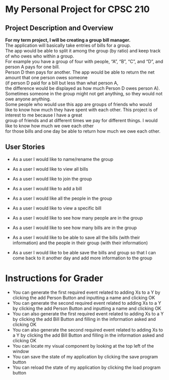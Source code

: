# My Personal Project for CPSC 210

## Project Description and Overview

**For my term project, I will be creating a group bill manager.**  
The application will basically take entries of bills for a group.  
The app would be able to split it among the group (by ratio) and keep track of who owes who within a group.  
For example you have a group of four with people, “A”, “B”, “C”, and “D”, and person A pays for one bill.  
Person D then pays for another.  The app would be able to return the net amount that one person owes someone  
(if person D paid for a bill but less than what person A,  
the difference would be displayed as how much Person D owes person A).  
Sometimes someone in the group might not get anything, so they would not owe anyone anything.  
Some people who would use this app are groups of friends who would  
like to know how much they have spent with each other. This project is of interest to me because I have a great  
group of friends and at different times we pay for different things.  I would like to know how much we owe each other  
for those bills and one day be able to return how much we owe each other.  


## User Stories
- As a user I would like to name/rename the group
- As a user I would like to view all bills
- As a user I would like to join the group
- As a user I would like to add a bill
- As a user I would like all the people in the group
- As a user I would like to view a specific bill
- As a user I would like to see how many people are in the group
- As a user I would like to see how many bills are in the group

- As a user I would like to be able to save all the bills (with their information) 
and the people in their group (with their information)
- As a user I would like to be able save the bills and group so that I can come back to it another day and add more
information to the group

# Instructions for Grader
- You can generate the first required event related to adding Xs to a Y by clicking the add Person Button
and inputting a name and clicking OK
- You can generate the second required event related to adding Xs to a Y by clicking the add Person Button
and inputting a name and clicking OK
- You can also generate the first required event related to adding Xs to a Y by clicking the add Bill Button 
and filling in the information asked and clicking OK
- You can also generate the second required event related to adding Xs to a Y by clicking the add Bill Button
and filling in the information asked and clicking OK
- You can locate my visual component by looking at the top left of the window
- You can save the state of my application by clicking the save program button
- You can reload the state of my application by clicking the load program button